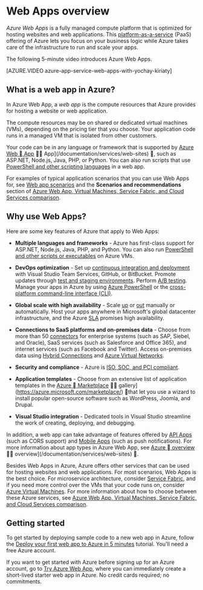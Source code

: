<!-- not suitable for Mooncake -->

<properties
	pageTitle="Web Apps overview | Azure"
	description="Learn how Azure helps you develop and host web applications"
	services="app-service\web"
	documentationCenter=""
	authors="jaime-espinosa"
	manager="wpickett"
	editor=""/>

<tags
	ms.service="app-service-web"
	ms.date="05/25/2016"
	wacn.date=""/>

# Web Apps overview

*Azure Web Apps* is a fully managed compute platform that is optimized for hosting websites and web applications. This [platform-as-a-service](https://en.wikipedia.org/wiki/Platform_as_a_service) (PaaS) offering of Azure lets you focus on your business logic while Azure takes care of the infrastructure to run and scale your apps.

The following 5-minute video introduces Azure Web Apps.

[AZURE.VIDEO azure-app-service-web-apps-with-yochay-kiriaty]

## What is a web app in Azure?

In Azure Web App, a *web app* is the compute resources that Azure provides for hosting a website or web application.  

The compute resources may be on shared or dedicated virtual machines (VMs), depending on the pricing tier that you choose. Your application code runs in a managed VM that is isolated from other customers.

Your code can be in any language or framework that is supported by [Azure Web  App](/documentation/services/web-sites/)  App](/documentation/services/web-sites) , such as ASP.NET, Node.js, Java, PHP, or Python. You can also run scripts that use [PowerShell and other scripting languages](/documentation/articles/web-sites-create-web-jobs/#acceptablefiles) in a web app.

For examples of typical application scenarios that you can use Web Apps for, see [Web app scenarios](https://azure.microsoft.com/documentation/scenarios/web-app/) and the **Scenarios and recommendations** section of [Azure Web App, Virtual Machines, Service Fabric, and Cloud Services comparison](/documentation/articles/choose-web-site-cloud-service-vm/#scenarios).

## Why use Web Apps?

Here are some key features of Azure that apply to Web Apps:

- **Multiple languages and frameworks** - Azure has first-class support for ASP.NET, Node.js, Java, PHP, and Python. You can also run [PowerShell and other scripts or executables](/documentation/articles/web-sites-create-web-jobs/) on Azure VMs.

- **DevOps optimization** - Set up [continuous integration and deployment](/documentation/articles/app-service-continous-deployment/) with Visual Studio Team Services, GitHub, or BitBucket. Promote updates through [test and staging environments](/documentation/articles/web-sites-staged-publishing/). Perform [A/B testing](/documentation/articles/app-service-web-test-in-production-get-start/). Manage your apps in Azure by using [Azure PowerShell](/documentation/articles/powershell-install-configure/) or the [cross-platform command-line interface (CLI)](/documentation/articles/xplat-cli-install/).
 
- **Global scale with high availability** - Scale [up](/documentation/articles/app-service-scale/) or [out](/documentation/articles/insights-how-to-scale/) manually or automatically. Host your apps anywhere in Microsoft's global datacenter infrastructure, and the Azure [SLA](https://azure.microsoft.com/support/legal/sla/app-service/) promises high availability.

- **Connections to SaaS platforms and on-premises data** - Choose from more than 50 [connectors](/documentation/articles/apis-list/) for enterprise systems (such as SAP, Siebel, and Oracle), SaaS services (such as Salesforce and Office 365), and internet services (such as Facebook and Twitter). Access on-premises data using [Hybrid Connections](/documentation/articles/integration-hybrid-connection-overview/) and [Azure Virtual Networks](/documentation/articles/web-sites-integrate-with-vnet/).

- **Security and compliance** - Azure is [ISO, SOC, and PCI compliant](https://www.microsoft.com/TrustCenter/).

- **Application templates** - Choose from an extensive list of application templates in the [Azure  Marketplace](https://azure.microsoft.com/marketplace/)  gallery](https://azure.microsoft.com/marketplace/)  that let you use a wizard to install popular open-source software such as WordPress, Joomla, and Drupal.

- **Visual Studio integration** - Dedicated tools in Visual Studio streamline the work of creating, deploying, and debugging.

In addition, a web app can take advantage of features offered by [API Apps](/documentation/articles/app-service-api-apps-why-best-platform/) (such as CORS support) and [Mobile Apps](/documentation/articles/app-service-mobile-value-prop/) (such as push notifications). For more information about app types in Azure Web App, see [Azure  overview](/documentation/services/web-sites/)  overview](/documentation/services/web-sites) .

Besides Web Apps in Azure, Azure offers other services that can be used for hosting websites and web applications. For most scenarios, Web Apps is the best choice.  For microservice architecture, consider [Service Fabric](/documentation/services/service-fabric), and if you need more control over the VMs that your code runs on, consider [Azure Virtual Machines](/documentation/services/virtual-machines/). For more information about how to choose between these Azure services, see [Azure Web App, Virtual Machines, Service Fabric, and Cloud Services comparison](/documentation/articles/choose-web-site-cloud-service-vm/).

## Getting started

To get started by deploying sample code to a new web app in Azure, follow the [Deploy your first web app to Azure in 5 minutes](/documentation/articles/app-service-web-get-started/) tutorial. You'll need a free Azure account.

If you want to get started with Azure before signing up for an Azure account, go to [Try Azure Web App](https://tryappservice.azure.com/), where you can immediately create a short-lived starter web app in Azure. No credit cards required; no commitments.
